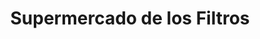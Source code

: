 ---
title: "Supermercado de los Filtros"
url: /reconquista/supermercado-de-los-filtros/
shop: piezas de automóviles
---